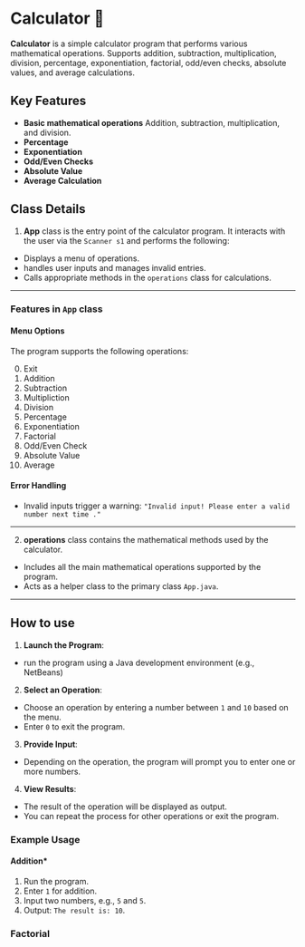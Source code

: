 # Calculator 🧮
**Calculator** is a simple calculator program that performs various mathematical operations. Supports addition, subtraction, multiplication, division, percentage, exponentiation, factorial, odd/even checks, absolute values, and average calculations.

## Key Features
- **Basic mathematical operations** Addition, subtraction, multiplication, and  division.
- **Percentage**
- **Exponentiation**
- **Odd/Even Checks**
- **Absolute Value**
- **Average Calculation**

## Class Details

1. **App** class is the entry point of the calculator program. It interacts with the user via the `Scanner s1`  and performs the following:
- Displays a menu of operations.
- handles user inputs and manages invalid entries.
- Calls appropriate methods in the `operations` class for calculations.
---
###  **Features in `App` class**
####  **Menu Options**
The program supports the following operations:
 
 0. Exit
1. Addition
2. Subtraction
3. Multipliction
4. Division
5. Percentage
6. Exponentiation
7. Factorial
8. Odd/Even Check
9. Absolute Value
10. Average

####  **Error Handling**
-  Invalid inputs trigger a warning:
`"Invalid input! Please enter a valid number next time ."`  
---


2. **operations** class contains the mathematical methods used by the calculator.
- Includes all the main mathematical operations supported by the program.
- Acts as a helper class to the primary class `App.java`.
---
## How to use
1. **Launch the Program**:
- run the program using a Java development environment (e.g., NetBeans)

2. **Select an Operation**:
- Choose an operation by entering a number between `1` and `10` based on the menu.
- Enter `0` to exit the program.

3. **Provide Input**:
- Depending on the operation, the program will prompt you to enter one or more numbers.

4. **View Results**:
- The result of the operation will be displayed as output.
- You can repeat the process for other operations or exit the program.

### Example Usage
####   Addition*
1. Run the program.
2. Enter `1` for addition.
3. Input two numbers, e.g., `5` and `5`.
4. Output: `The result is: 10`.

### Factorial









<!--stackedit_data:
eyJoaXN0b3J5IjpbLTQ1NjQ0NjQxMSwxOTE5OTM4ODYsLTE3Mj
YzNTM5OTEsNTIxNDk0MjExLC04ODg2NzIzMzEsLTE5NjE5NjUy
NDYsLTE5NzM5ODI5NDEsMTE4MTQ5ODg2NSwtNDQ2MzE5MTQyLD
IwNDIyNzkyMDksNDI0NTYyOTA0XX0=
-->